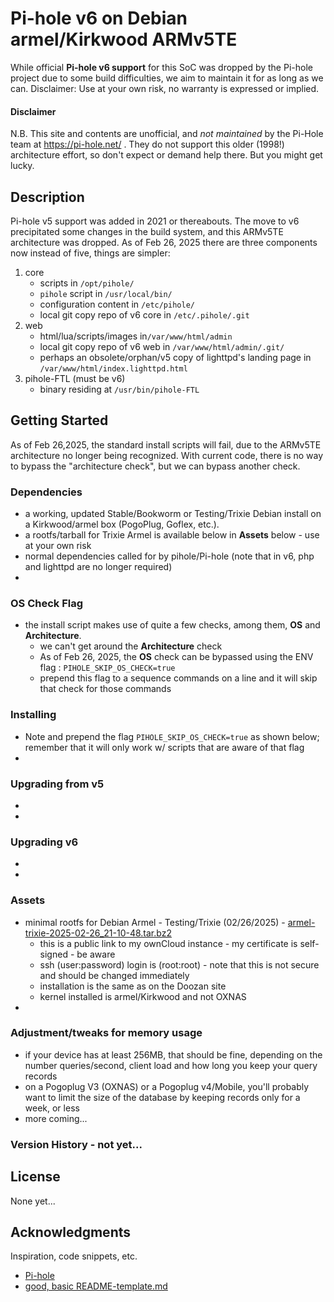 # Pi-hole v6 on Debian armel/Kirkwood ARMv5TE

While official **Pi-hole v6 support** for this SoC was dropped by the Pi-hole project due to some build difficulties, we aim to maintain it for as long as we can.  Disclaimer: Use at your own risk, no warranty is expressed or implied.

#### Disclaimer
N.B. This site and contents are unofficial, and _not maintained_ by the Pi-Hole team at https://pi-hole.net/ . They do not support this older (1998!) architecture effort, so don't expect or demand help there.  But you might get lucky.

## Description
Pi-hole v5 support was added in 2021 or thereabouts. The move to v6 precipitated some changes in the build system, and this ARMv5TE architecture was dropped.  As of Feb 26, 2025 there are three components now instead of five, things are simpler:

1. core 
    * scripts in `/opt/pihole/`
    * `pihole` script in `/usr/local/bin/`
    * configuration content in `/etc/pihole/` 
    * local git copy repo of v6 core in `/etc/.pihole/.git`
2. web
    * html/lua/scripts/images in`/var/www/html/admin`
    * local git copy repo of v6 web in `/var/www/html/admin/.git/`
    * perhaps an obsolete/orphan/v5 copy of lighttpd's landing page in `/var/www/html/index.lighttpd.html`
3. pihole-FTL (must be v6)
    * binary residing at `/usr/bin/pihole-FTL`

 
## Getting Started
As of Feb 26,2025, the standard install scripts will fail, due to the ARMv5TE architecture no longer being recognized.  With current code, there is no way to bypass the "architecture check", but we can bypass another check.


### Dependencies
* a working, updated Stable/Bookworm or Testing/Trixie Debian install on a Kirkwood/armel box (PogoPlug, Goflex, etc.).
* a rootfs/tarball for Trixie Armel is available below in **Assets** below  - use at your own risk 
* normal dependencies called for by pihole/Pi-hole (note that in v6, php and lighttpd are no longer required)
* 

### OS Check Flag
* the install script makes use of quite a few checks, among them, **OS** and **Architecture**.
  * we can't get around the **Architecture** check
  * As of Feb 26, 2025, the **OS** check can be bypassed using the ENV flag : `PIHOLE_SKIP_OS_CHECK=true`
  * prepend this flag to a sequence commands on a line and it will skip that check for those commands
    


### Installing
*  Note and prepend the flag `PIHOLE_SKIP_OS_CHECK=true` as shown below; remember that it will only work w/ scripts that are aware of that flag
*  

### Upgrading from v5
*
*

### Upgrading v6
*
*

### Assets
* minimal rootfs for Debian Armel - Testing/Trixie (02/26/2025) - [armel-trixie-2025-02-26_21-10-48.tar.bz2](https://davescloud2.homeip.net/index.php/s/8V10pfIqj81jlaP)
   * this is a public link to my ownCloud instance - my certificate is self-signed - be aware
   * ssh (user:password) login is (root:root) - note that this is not secure and should be changed immediately
   * installation is the same as on the Doozan site
   * kernel installed is armel/Kirkwood and not OXNAS
* 


### Adjustment/tweaks for memory usage
  * if your device has at least 256MB, that should be fine, depending on the number queries/second, client load and how long you keep your query records
  * on a Pogoplug V3 (OXNAS) or a Pogoplug v4/Mobile, you'll probably want to limit the size of the database by keeping records only for a week, or less
  * more coming...

### Version History - not yet...


## License
None yet...

## Acknowledgments
Inspiration, code snippets, etc.
* [Pi-hole](https://pi-hole.net/)
* [good, basic README-template.md](https://gist.githubusercontent.com/DomPizzie/7a5ff55ffa9081f2de27c315f5018afc/raw/d59043abbb123089ad6602aba571121b71d91d7f/README-Template.md)
